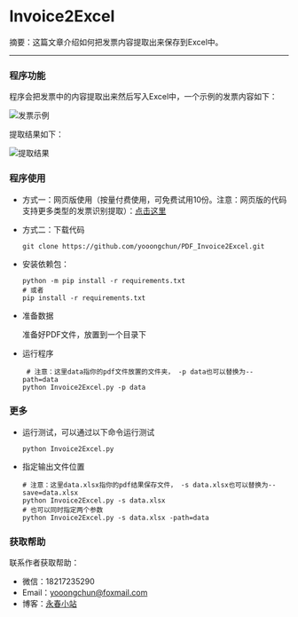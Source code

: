# Invoice2Excel

摘要：这篇文章介绍如何把发票内容提取出来保存到Excel中。

------

### 程序功能

程序会把发票中的内容提取出来然后写入Excel中，一个示例的发票内容如下：

![发票示例](https://yooongchun-blog-v2.oss-cn-beijing.aliyuncs.com/202004/demo.PNG)

提取结果如下：

![提取结果](https://yooongchun-blog-v2.oss-cn-beijing.aliyuncs.com/202004/result.png)

### 程序使用

- 方式一：网页版使用（按量付费使用，可免费试用10份。注意：网页版的代码支持更多类型的发票识别提取）：[点击这里](https://www.yooongchun.cn/apps)

- 方式二：下载代码

  ```shell
  git clone https://github.com/yooongchun/PDF_Invoice2Excel.git
  ```

- 安装依赖包：

  ```shell
  python -m pip install -r requirements.txt
  # 或者
  pip install -r requirements.txt
  ```

- 准备数据

  准备好PDF文件，放置到一个目录下

- 运行程序

  ```shell
   # 注意：这里data指你的pdf文件放置的文件夹， -p data也可以替换为--path=data
  python Invoice2Excel.py -p data
  ```

### 更多

- 运行测试，可以通过以下命令运行测试

  ```shell
  python Invoice2Excel.py
  ```

- 指定输出文件位置

  ```shell
  # 注意：这里data.xlsx指你的pdf结果保存文件， -s data.xlsx也可以替换为--save=data.xlsx
  python Invoice2Excel.py -s data.xlsx
  # 也可以同时指定两个参数
  python Invoice2Excel.py -s data.xlsx -path=data
  ```

### 获取帮助

联系作者获取帮助：

- 微信：18217235290
- Email：yooongchun@foxmail.com
- 博客：[永春小站](http://www.yooongchun.com)
